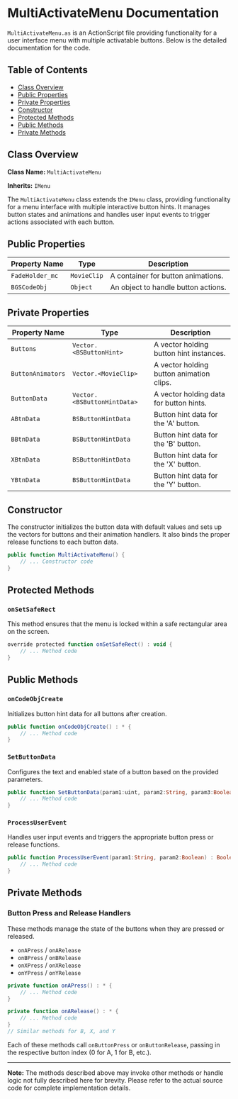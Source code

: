# MultiActivateMenu Documentation
`MultiActivateMenu.as` is an ActionScript file providing functionality for a user interface menu with multiple activatable buttons.
Below is the detailed documentation for the code.

## **Table of Contents**
- [Class Overview](#class-overview)
- [Public Properties](#public-properties)
- [Private Properties](#private-properties)
- [Constructor](#constructor)
- [Protected Methods](#protected-methods)
- [Public Methods](#public-methods)
- [Private Methods](#private-methods)

## **Class Overview**

**Class Name:** `MultiActivateMenu`

**Inherits:** `IMenu`

The `MultiActivateMenu` class extends the `IMenu` class, providing functionality for a menu interface with multiple interactive button hints.
It manages button states and animations and handles user input events to trigger actions associated with each button.

## **Public Properties**

| Property Name   | Type          | Description                           |
|-----------------|---------------|---------------------------------------|
| `FadeHolder_mc` | `MovieClip`   | A container for button animations.    |
| `BGSCodeObj`    | `Object`      | An object to handle button actions.   |

## **Private Properties**

| Property Name     | Type                        | Description                                   |
|-------------------|-----------------------------|-----------------------------------------------|
| `Buttons`         | `Vector.<BSButtonHint>`     | A vector holding button hint instances.       |
| `ButtonAnimators` | `Vector.<MovieClip>`        | A vector holding button animation clips.      |
| `ButtonData`      | `Vector.<BSButtonHintData>` | A vector holding data for button hints.       |
| `ABtnData`        | `BSButtonHintData`          | Button hint data for the 'A' button.          |
| `BBtnData`        | `BSButtonHintData`          | Button hint data for the 'B' button.          |
| `XBtnData`        | `BSButtonHintData`          | Button hint data for the 'X' button.          |
| `YBtnData`        | `BSButtonHintData`          | Button hint data for the 'Y' button.          |

## **Constructor**

The constructor initializes the button data with default values and sets up the vectors for buttons and their animation handlers.
It also binds the proper release functions to each button data.

```actionscript
public function MultiActivateMenu() {
    // ... Constructor code
}
```

## **Protected Methods**

### `onSetSafeRect`

This method ensures that the menu is locked within a safe rectangular area on the screen.

```actionscript
override protected function onSetSafeRect() : void {
    // ... Method code
}
```

## **Public Methods**

### `onCodeObjCreate`

Initializes button hint data for all buttons after creation.

```actionscript
public function onCodeObjCreate() : * {
    // ... Method code
}
```

### `SetButtonData`

Configures the text and enabled state of a button based on the provided parameters.

```actionscript
public function SetButtonData(param1:uint, param2:String, param3:Boolean) : * {
    // ... Method code
}
```

### `ProcessUserEvent`

Handles user input events and triggers the appropriate button press or release functions.

```actionscript
public function ProcessUserEvent(param1:String, param2:Boolean) : Boolean {
    // ... Method code
}
```

## **Private Methods**

### Button Press and Release Handlers

These methods manage the state of the buttons when they are pressed or released.

- `onAPress` / `onARelease`
- `onBPress` / `onBRelease`
- `onXPress` / `onXRelease`
- `onYPress` / `onYRelease`

```actionscript
private function onAPress() : * {
    // ... Method code
}

private function onARelease() : * {
    // ... Method code
}
// Similar methods for B, X, and Y
```

Each of these methods call `onButtonPress` or `onButtonRelease`, passing in the respective button index (0 for A, 1 for B, etc.).

---

**Note:**
The methods described above may invoke other methods or handle logic not fully described here for brevity.
Please refer to the actual source code for complete implementation details.
